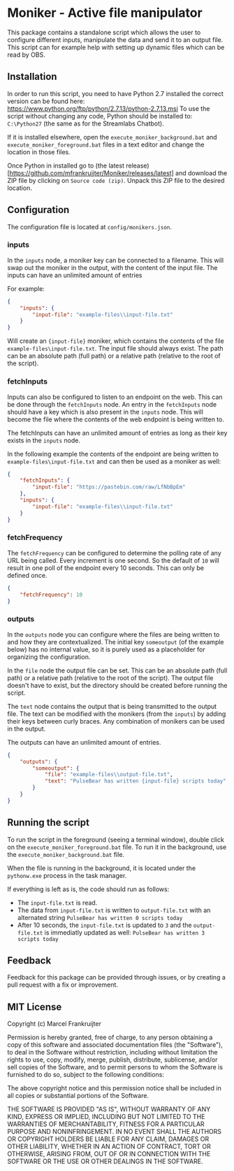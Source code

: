 # Moniker - Active file manipulator

This package contains a standalone script which allows the user to configure 
different inputs, manipulate the data and send it to an output file. This 
script can for example help with setting up dynamic files which can be read by 
OBS.

## Installation

In order to run this script, you need to have Python 2.7 installed the correct
version can be found here: https://www.python.org/ftp/python/2.7.13/python-2.7.13.msi
To use the script without changing any code, Python should be installed to: 
`C:\Python27` (the same as for the Streamlabs Chatbot).

If it is installed elsewhere, open the `execute_moniker_background.bat` 
and `execute_moniker_foreground.bat` files in a text editor and change the 
location in those files.

Once Python in installed go to 
(the latest release)[https://github.com/mfrankruijter/Moniker/releases/latest]
and download the ZIP file by clicking on `Source code (zip)`. Unpack this ZIP 
file to the desired location.

## Configuration
The configuration file is located at `config/monikers.json`. 

### inputs
In the `inputs` node, a moniker key can be connected to a filename. This will 
swap out the moniker in the output, with the content of the input file.
The inputs can have an unlimited amount of entries

For example:
```json
{
    "inputs": {
        "input-file": "example-files\\input-file.txt"
    }
}
```

Will create an `{input-file}` moniker, which contains the contents of the file 
`example-files\input-file.txt`. The input file should always exist. The path 
can be an absolute path (full path) or a relative path (relative to the root of
the script).

### fetchInputs
Inputs can also be configured to listen to an endpoint on the web.
This can be done through the `fetchInputs` node. An entry in the `fetchInputs` 
node should have a key which is also present in the `inputs` node. This will 
become the file where the contents of the web endpoint is being written to.

The fetchInputs can have an unlimited amount of entries as long as their key
exists in the `inputs` node.

In the following example the contents of the endpoint are being written to 
`example-files\input-file.txt` and can then be used as a moniker as well:
```json
{
    "fetchInputs": {
        "input-file": "https://pastebin.com/raw/LfNbBpEm"
    },
    "inputs": {
        "input-file": "example-files\\input-file.txt"
    }
}
```

### fetchFrequency
The `fetchFrequency` can be configured to determine the polling rate of any URL 
being called. Every increment is one second. So the default of `10` will result 
in one poll of the endpoint every 10 seconds. This can only be defined once.

```json
{
    "fetchFrequency": 10
}
```

### outputs
In the `outputs` node you can configure where the files are being written to and
how they are contextualized. The initial key `someoutput` (of the example below)
has no internal value, so it is purely used as a placeholder for organizing the
configuration.

In the `file` node the output file can be set. This can be an absolute path 
(full path) or a relative path (relative to the root of the script). The output
file doesn't have to exist, but the directory should be created before running 
the script.

The `text` node contains the output that is being transmitted to the output 
file. The text can be modified with the monikers (from the `inputs`) by adding
their keys between curly braces. Any combination of monikers can be used in 
the output. 

The outputs can have an unlimited amount of entries.

```json
{
    "outputs": {
        "someoutput": {
            "file": "example-files\\output-file.txt",
            "text": "PulseBear has written {input-file} scripts today"
        }
    }
}
```

## Running the script

To run the script in the foreground (seeing a terminal window), double click on
the `execute_moniker_foreground.bat` file. To run it in the background, use the
`execute_moniker_background.bat` file.

When the file is running in the background, it is located under the `pythonw.exe` 
process in the task manager.

If everything is left as is, the code should run as follows:
- The `input-file.txt` is read.
- The data from `input-file.txt` is written to `output-file.txt` with an 
alternated string `PulseBear has written 0 scripts today`
- After 10 seconds, the `input-file.txt` is updated to `3` and the 
`output-file.txt` is immediatly updated as well:
`PulseBear has written 3 scripts today`

## Feedback

Feedback for this package can be provided through issues, or by creating a pull
request with a fix or improvement.

## MIT License

Copyright (c) Marcel Frankruijter

Permission is hereby granted, free of charge, to any person obtaining a copy
of this software and associated documentation files (the "Software"), to deal
in the Software without restriction, including without limitation the rights
to use, copy, modify, merge, publish, distribute, sublicense, and/or sell
copies of the Software, and to permit persons to whom the Software is
furnished to do so, subject to the following conditions:

The above copyright notice and this permission notice shall be included in all
copies or substantial portions of the Software.

THE SOFTWARE IS PROVIDED "AS IS", WITHOUT WARRANTY OF ANY KIND, EXPRESS OR
IMPLIED, INCLUDING BUT NOT LIMITED TO THE WARRANTIES OF MERCHANTABILITY,
FITNESS FOR A PARTICULAR PURPOSE AND NONINFRINGEMENT. IN NO EVENT SHALL THE
AUTHORS OR COPYRIGHT HOLDERS BE LIABLE FOR ANY CLAIM, DAMAGES OR OTHER
LIABILITY, WHETHER IN AN ACTION OF CONTRACT, TORT OR OTHERWISE, ARISING FROM,
OUT OF OR IN CONNECTION WITH THE SOFTWARE OR THE USE OR OTHER DEALINGS IN THE
SOFTWARE.